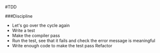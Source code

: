 #TDD

###Discipline

- Let's go over the cycle again
- Write a test
- Make the compiler pass
- Run the test, see that it fails and check the error message is meaningful
- Write enough code to make the test pass
  Refactor

